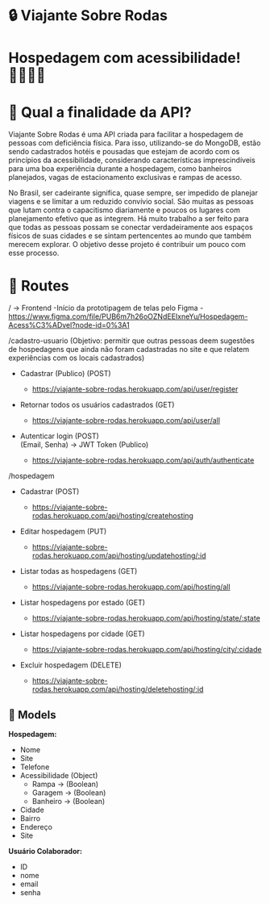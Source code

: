 # 🔒 Viajante Sobre Rodas

# Hospedagem com acessibilidade! 👩‍🦽👨‍🦽

# 🎯 Qual a finalidade da API?

  Viajante Sobre Rodas é uma API criada para facilitar a hospedagem de pessoas com deficiência física. Para isso, utilizando-se do MongoDB, estão sendo cadastrados hotéis e pousadas que estejam de acordo com os princípios da acessibilidade, considerando características imprescindíveis para uma boa experiência durante a hospedagem, como banheiros planejados, vagas de estacionamento exclusivas e rampas de acesso.
  
  No Brasil, ser cadeirante significa, quase sempre, ser impedido de planejar viagens e se limitar a um reduzido convívio social. São muitas as pessoas que lutam contra o capacitismo diariamente e poucos os lugares com planejamento efetivo que as integrem. Há muito trabalho a ser feito para que todas as pessoas possam se conectar verdadeiramente aos espaços físicos de suas cidades e se sintam pertencentes ao mundo que também merecem explorar. O objetivo desse projeto é contribuir um pouco com esse processo.


# 🚀 Routes

/ → Frontend 
-Início da prototipagem de telas pelo Figma 
    - https://www.figma.com/file/PUB6m7h26oOZNdEEIxneYu/Hospedagem-Acess%C3%ADvel?node-id=0%3A1

/cadastro-usuario 
(Objetivo: permitir que outras pessoas deem sugestões de hospedagens que ainda não foram cadastradas no site e que relatem experiências com os locais cadastrados)

- Cadastrar (Publico) (POST) 
    - https://viajante-sobre-rodas.herokuapp.com/api/user/register

- Retornar todos os usuários cadastrados (GET) 
    - https://viajante-sobre-rodas.herokuapp.com/api/user/all

- Autenticar login (POST)  
(Email, Senha) → JWT Token (Publico)
    - https://viajante-sobre-rodas.herokuapp.com/api/auth/authenticate


/hospedagem

- Cadastrar (POST) 
    - https://viajante-sobre-rodas.herokuapp.com/api/hosting/createhosting

- Editar hospedagem (PUT) 
    - https://viajante-sobre-rodas.herokuapp.com/api/hosting/updatehosting/:id

- Listar todas as hospedagens (GET) 
    - https://viajante-sobre-rodas.herokuapp.com/api/hosting/all

- Listar hospedagens por estado (GET) 
    - https://viajante-sobre-rodas.herokuapp.com/api/hosting/state/:state

- Listar hospedagens por cidade (GET) 
    - https://viajante-sobre-rodas.herokuapp.com/api/hosting/city/:cidade

- Excluir hospedagem (DELETE) 
    - https://viajante-sobre-rodas.herokuapp.com/api/hosting/deletehosting/:id


## 📃 Models

**Hospedagem:**

- Nome
- Site
- Telefone
- Acessibilidade (Object)
    - Rampa → (Boolean)
    - Garagem → (Boolean)
    - Banheiro → (Boolean)
- Cidade
- Bairro
- Endereço
- Site

**Usuário Colaborador:**

- ID
- nome
- email
- senha